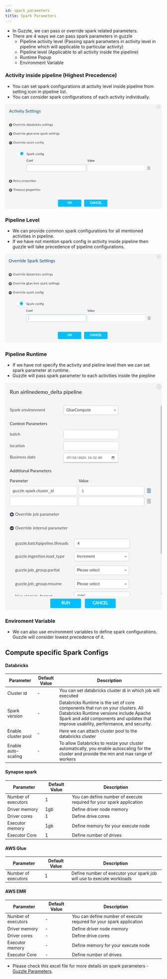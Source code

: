 ```yaml
---
id: spark_parameters 
title: Spark Parameters
---
```


- In Guzzle, we can pass or override spark related parameters.
- There are 4 ways we can pass spark parameters in guzzle
    - Pipeline activity level (Passing spark parameters in activity level in pipeline which will applicable to particular activity)
    - Pipeline level (Applicable to all activity inside the pipeline)
    - Runtime Popup
    - Environment Variable

### Activity inside pipeline (Highest Precedence)
-  You can set spark configurations at activity level inside pipeline from setting icon in pipeline list.
- You can consider spark configurations of each activity individually.

<img width="600" src="/img/docs/how-to-guides/spark-parameters/spark-param_1.png"/>

### Pipeline Level
- We can provide common spark configurations for all mentioned activities in pipeline.
- If we have not mention spark config in activity inside pipeline then guzzle will take precedence of pipeline configurations.

<img width="600" src="/img/docs/how-to-guides/spark-parameters/spark-param_2.png"/>

### Pipeline Runtime
- If we have not specify the activity and pieline level then we can set spark parameter at runtime.
- Guzzle will pass spark parameter to each activities inside the piepline

<img width="600" src="/img/docs/how-to-guides/spark-parameters/spark-param_3.png"/>

### Enviroment Variable
- We can also use environment variables to define spark configurations. Guzzle will consider lowest precedence of it.


## Compute specific Spark Configs

#### <b>Databricks</b>
| Parameter | Default Value | Description |
|--- |--- |--- |
|Cluster id | - |You can set databricks cluster di in which job will executed|
|Spark version  | - | Databricks Runtime is the set of core components that run on your clusters. All Databricks Runtime versions include Apache Spark and add components and updates that improve usability, performance, and security.  |
|Enable cluster pool |-|Here we can attach cluster pool to the databricks cluster|
|Enable auto-scaling|-|To allow Databricks to resize your cluster automatically, you enable autoscaling for the cluster and provide the min and max range of workers|

#### <b>Synapse spark</b>
| Parameter | Default Value | Description |
|--- |--- |--- |
|Number of executors  |1|You can define number of execute required for your spark application|
|Driver memory   |1gb|Define driver node memory|
|Driver cores  |1|Define drive cores|
|Executor memory |1gb|Define memory for your execute node|
|Executor Core |1| Define number of drives |


#### <b>AWS Glue</b>
| Parameter | Default Value | Description |
|--- |--- |--- |
|Number of executors  |1|Define number of executor your spark job will use to execute workloads|


#### <b>AWS EMR</b>
| Parameter | Default Value | Description |
|--- |--- |--- |
|Number of executors  |-|You can define number of execute required for your spark application|
|Driver memory   |-|Define driver node memory|
|Driver cores  |-|Define drive cores|
|Executor memory |-|Define memory for your execute node|
|Executor Core |-| Define number of drives |

- Please check this excel file for more details on spark parameters - <a href="https://raxglobal.sharepoint.com/:x:/r/sites/JustAnalytics.Guzzle/Shared%20Documents/Guzzle%20Devt/Specs/Backend/Guzzle%20Parameters.xlsx?d=w09b577ce84c947e29df7555e4dbfe4d4&csf=1&web=1&e=6gLrnv">Guzzle Parameters</a>.

